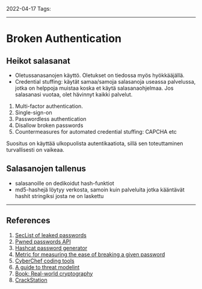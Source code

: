 2022-04-17
Tags:

---
# Broken Authentication

## Heikot salasanat
- Oletussanasanojen käyttö. Oletukset on tiedossa myös hyökkääjällä.
- Credential stuffing: käytät samaa/samoja salasanoja useassa palvelussa, jotka on helppoja muistaa koska et käytä salasanaohjelmaa. Jos salasanasi vuotaa, olet hävinnyt kaikki palvelut.

1. Multi-factor authentication.
2. Single-sign-on
3. Passwordless authentication
4. Disallow broken passwords
5. Countermeasures for automated credential stuffing: CAPCHA etc

Suositus on käyttää ulkopuolista autentikaatiota, sillä sen toteuttaminen turvallisesti on vaikeaa.

## Salasanojen tallenus
- salasanoille on dedikoidut hash-funktiot
- md5-hashejä löytyy verkosta, samoin kuin palveluita jotka kääntävät hashit stringiksi josta ne on laskettu

---
## References
1. [SecList of leaked passwords](https://github.com/danielmiessler/SecLists/tree/master/Passwords/Leaked-Databases)
2. [Pwned passwords API](https://haveibeenpwned.com/Passwords)
3. [Hashcat password generator](https://hashcat.net/hashcat/)
4. [Metric for measuring the ease of breaking a given password](https://github.com/dropbox/zxcvbn)
5. [CyberChef coding tools](https://gchq.github.io/CyberChef/)
6. [A guide to threat modelint](https://martinfowler.com/articles/agile-threat-modelling.html)
7. [Book: Real-world cryptography](https://www.manning.com/books/real-world-cryptography)
8. [CrackStation](https://crackstation.net/)

